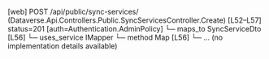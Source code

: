 [web] POST /api/public/sync-services/  (Dataverse.Api.Controllers.Public.SyncServicesController.Create)  [L52–L57] status=201 [auth=Authentication.AdminPolicy]
  └─ maps_to SyncServiceDto [L56]
  └─ uses_service IMapper
    └─ method Map [L56]
      └─ ... (no implementation details available)

